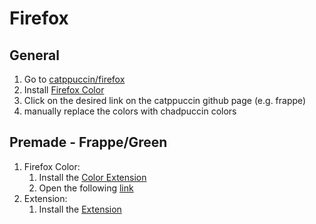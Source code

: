 # Firefox

## General
1. Go to [catppuccin/firefox](https://github.com/catppuccin/firefox)
2. Install [Firefox Color](https://addons.mozilla.org/en-EN/firefox/addon/firefox-color/)
3. Click on the desired link on the catppuccin github page (e.g. frappe)
4. manually replace the colors with chadpuccin colors
   
## Premade - Frappe/Green

1. Firefox Color:
   1. Install the [Color Extension](https://addons.mozilla.org/en-EN/firefox/addon/firefox-color/)
   2. Open the following [link](https://color.firefox.com/?theme=XQAAAAJIBAAAAAAAAABBqYhm849SCicxcUcPX38oKRicm6da8pKSImrjDSyiNaFkF3HcGCGiPjBp_8RFBgLraofe5dNsJeJRsvpkXAU91h7UuSqydc8gOwkTBtv50tKr2r73Lkky2JP1ryCYXJAvMB2v4dTlIoDZ-IMfz8VP_zyJOH-xx2Qavj88sIU5yLJ1KFku9JJSm1xZvwvx31H24VMAKZM-EVaCgJYZd5yDM1Ao4cK1W83dPrHKhT-HkiGlw_GhjVp0-rqrXgJ6831-f_zXw_zKrzwIOM9VEUuiitAqvWda22BOFn-vdkInlt97etP38U7eI5duKuOMW-0s9AjjRSJl54hts3dXTxemeHtbtFPKpykf1-aThLUYNZ8EyUioGjMHdiE0Aif7iwe71N0kZss_RlEAA9rjuWPa6178UGO-G-ExsbbSZffuDCifPBU5_2uLEPHfYduq65BgIZk_3IlOJDraW_H8Y4HzSd4uo6ec0OtdDrVUTe-Mpr9e6o4HbnI_G91yuGNuYluwmpUbQingQyAv-thg66ZAkU4WgaJVcK-PsUbK60j_4N8l7w)
2. Extension:
   1. Install the [Extension](chadpuccin-green.xpi)
